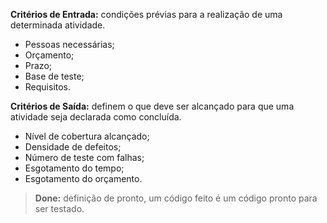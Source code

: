
**Critérios de Entrada:** condições prévias para a realização de uma determinada atividade.

- Pessoas necessárias;
- Orçamento;
- Prazo;
- Base de teste;
- Requisitos.

**Critérios de Saída:** definem o que deve ser alcançado para que uma atividade seja declarada como concluída.

- Nível de cobertura alcançado;
- Densidade de defeitos;
- Número de teste com falhas;
- Esgotamento do tempo;
- Esgotamento do orçamento.

> **Done:** definição de pronto, um código feito é um código pronto para ser testado.



